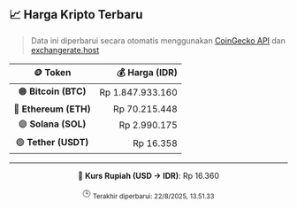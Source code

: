 

<!-- HARGA_KRIPTO -->
## 📈 Harga Kripto Terbaru

> Data ini diperbarui secara otomatis menggunakan [CoinGecko API](https://www.coingecko.com/) dan [exchangerate.host](https://exchangerate.host/)

<div align="center">

| 🪙 Token | 💰 Harga (IDR) |
|:------:|---------------:|
| 🟠 **Bitcoin (BTC)**   | Rp 1.847.933.160 |
| 🔵 **Ethereum (ETH)**  | Rp 70.215.448 |
| 🟣 **Solana (SOL)**    | Rp 2.990.175 |
| 🟢 **Tether (USDT)**   | Rp 16.358 |

---

💱 **Kurs Rupiah (USD → IDR)**: Rp 16.360

🕒 <sub>Terakhir diperbarui: 22/8/2025, 13.51.33</sub>

</div>
<!-- /HARGA_KRIPTO -->